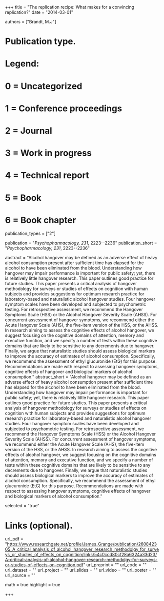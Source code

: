 +++
title = "The replication recipe: What makes for a convincing replication?"
date = "2014-03-01"

authors = ["Brandt, M.J"]

# Publication type.
# Legend:
# 0 = Uncategorized
# 1 = Conference proceedings
# 2 = Journal
# 3 = Work in progress
# 4 = Technical report
# 5 = Book
# 6 = Book chapter
publication_types = ["2"]

publication = "*Psychopharmacology, 231*, 2223--2236"
publication_short = "*Psychopharmacology, 231*, 2223--2236"

abstract = "Alcohol hangover may be defined as an adverse effect of heavy alcohol consumption present after sufficient time has elapsed for the alcohol to have been eliminated from the blood. Understanding how hangover may impair performance is important for public safety; yet, there is relatively little hangover research. This paper outlines good practice for future studies. This paper presents a critical analysis of hangover methodology for surveys or studies of effects on cognition with human subjects and provides suggestions for optimum research practice for laboratory-based and naturalistic alcohol hangover studies. Four hangover symptom scales have been developed and subjected to psychometric testing. For retrospective assessment, we recommend the Hangover Symptoms Scale (HSS) or the Alcohol Hangover Severity Scale (AHSS). For concurrent assessment of hangover symptoms, we recommend either the Acute Hangover Scale (AHS), the five-item version of the HSS, or the AHSS. In research aiming to assess the cognitive effects of alcohol hangover, we suggest focusing on the cognitive domains of attention, memory and executive function, and we specify a number of tests within these cognitive domains that are likely to be sensitive to any decrements due to hangover. Finally, we argue that naturalistic studies should assess biological markers to improve the accuracy of estimates of alcohol consumption. Specifically, we recommend the assessment of ethyl glucuronide (EtG) for this purpose. Recommendations are made with respect to assessing hangover symptoms, cognitive effects of hangover and biological markers of alcohol consumption."
abstract_short = "Alcohol hangover may be defined as an adverse effect of heavy alcohol consumption present after sufficient time has elapsed for the alcohol to have been eliminated from the blood. Understanding how hangover may impair performance is important for public safety; yet, there is relatively little hangover research. This paper outlines good practice for future studies. This paper presents a critical analysis of hangover methodology for surveys or studies of effects on cognition with human subjects and provides suggestions for optimum research practice for laboratory-based and naturalistic alcohol hangover studies. Four hangover symptom scales have been developed and subjected to psychometric testing. For retrospective assessment, we recommend the Hangover Symptoms Scale (HSS) or the Alcohol Hangover Severity Scale (AHSS). For concurrent assessment of hangover symptoms, we recommend either the Acute Hangover Scale (AHS), the five-item version of the HSS, or the AHSS. In research aiming to assess the cognitive effects of alcohol hangover, we suggest focusing on the cognitive domains of attention, memory and executive function, and we specify a number of tests within these cognitive domains that are likely to be sensitive to any decrements due to hangover. Finally, we argue that naturalistic studies should assess biological markers to improve the accuracy of estimates of alcohol consumption. Specifically, we recommend the assessment of ethyl glucuronide (EtG) for this purpose. Recommendations are made with respect to assessing hangover symptoms, cognitive effects of hangover and biological markers of alcohol consumption."

selected = "true"

# Links (optional).
url_pdf = "https://www.researchgate.net/profile/James_Grange/publication/260842305_A_critical_analysis_of_alcohol_hangover_research_methodolgy_for_surveys_or_studies_of_effects_on_cognition/links/54c0ccd80cf28a6324a33d23/A-critical-analysis-of-alcohol-hangover-research-methodolgy-for-surveys-or-studies-of-effects-on-cognition.pdf"
url_preprint = ""
url_code = ""
url_dataset = ""
url_project = ""
url_slides = ""
url_video = ""
url_poster = ""
url_source = ""

math = true
highlight = true

+++